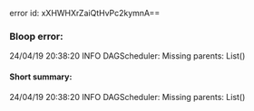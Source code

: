 error id: xXHWHXrZaiQtHvPc2kymnA==
### Bloop error:

24/04/19 20:38:20 INFO DAGScheduler: Missing parents: List()
#### Short summary: 

24/04/19 20:38:20 INFO DAGScheduler: Missing parents: List()